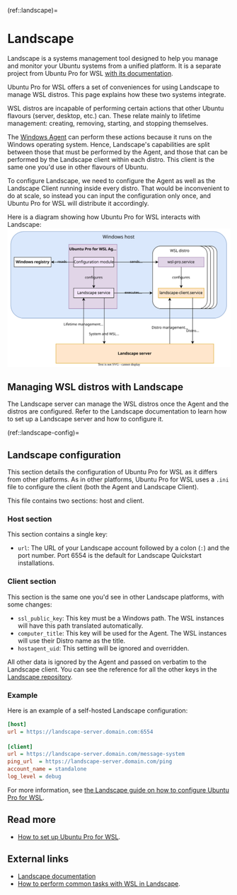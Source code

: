 (ref::landscape)=
# Landscape

Landscape is a systems management tool designed to help you manage and monitor your Ubuntu systems from a unified platform.
It is a separate project from Ubuntu Pro for WSL [with its documentation](https://ubuntu.com/landscape/docs).

Ubuntu Pro for WSL offers a set of conveniences for using Landscape to manage WSL distros. This page explains how these two systems integrate.

WSL distros are incapable of performing certain actions that other Ubuntu flavours (server, desktop, etc.) can. These relate mainly to lifetime management: creating, removing, starting, and stopping themselves.

The [Windows Agent](ref::up4w-windows-agent) can perform these actions because it runs on the Windows operating system. Hence, Landscape's capabilities are split between those that must be performed by the Agent, and those that can be performed by the Landscape client within each distro. This client is the same one you'd use in other flavours of Ubuntu.

To configure Landscape, we need to configure the Agent as well as the Landscape Client running inside every distro. That would be inconvenient to do at scale, so instead you can input the configuration only once, and Ubuntu Pro for WSL will distribute it accordingly.

Here is a diagram showing how Ubuntu Pro for WSL interacts with Landscape:
![Landscape architecture](./assets/Landscape.drawio.svg)

## Managing WSL distros with Landscape

The Landscape server can manage the WSL distros once the Agent and the distros are configured. Refer to the Landscape documentation to learn how to set up a Landscape server and how to configure it.

(ref::landscape-config)=

## Landscape configuration

This section details the configuration of Ubuntu Pro for WSL as it differs from other platforms. As in other platforms, Ubuntu Pro for WSL uses a `.ini` file to configure the client (both the Agent and Landscape Client).

This file contains two sections: host and client.

### Host section

This section contains a single key:

- `url`: The URL of your Landscape account followed by a colon (`:`) and the port number. Port 6554 is the default for Landscape Quickstart installations.

### Client section

This section is the same one you'd see in other Landscape platforms, with some changes:

- `ssl_public_key`: This key must be a Windows path. The WSL instances will have this path translated automatically.
- `computer_title`: This key will be used for the Agent. The WSL instances will use their Distro name as the title.
- `hostagent_uid`: This setting will be ignored and overridden.

All other data is ignored by the Agent and passed on verbatim to the Landscape client. You can see the reference for all the other keys in the [Landscape repository](https://github.com/canonical/landscape-client/blob/master/example.conf).

### Example

Here is an example of a self-hosted Landscape configuration:

```ini
[host]
url = https://landscape-server.domain.com:6554

[client]
url = https://landscape-server.domain.com/message-system
ping_url  = https://landscape-server.domain.com/ping
account_name = standalone
log_level = debug
```

For more information, see [the Landscape guide on how to configure Ubuntu Pro for WSL](https://ubuntu.com/landscape/docs/register-wsl-hosts-to-landscape/#heading--configure-ubuntu-pro-for-wsl-for-landscape).

## Read more

- [How to set up Ubuntu Pro for WSL](../howto/set-up-up4w).

## External links

- [Landscape documentation](https://ubuntu.com/landscape/docs)
- [How to perform common tasks with WSL in Landscape](https://ubuntu.com/landscape/docs/perform-common-tasks-with-wsl-in-landscape).
